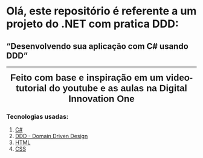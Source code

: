# Olá, este repositório é referente a um projeto do .NET com pratica DDD:

## “Desenvolvendo sua aplicação com C# usando DDD” 

<hr>
<center><b><font face="Helvetica" size="5">Feito com base e inspiração em um video-tutorial do youtube e as aulas na Digital Innovation One</font></b></center>





### Tecnologias usadas:

1. [C#](https://www.w3schools.com/cs/)
2. [DDD - Domain Driven Design](http://www.agileandart.com/2010/07/16/ddd-introducao-a-domain-driven-design/)
3. [HTML](https://www.w3schools.com/html/)
4. [CSS](https://www.w3schools.com/css/) 
